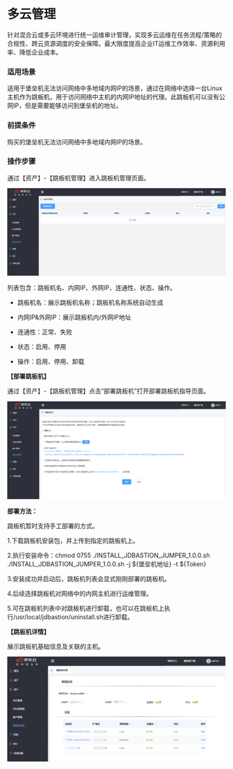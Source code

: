 # 多云管理

针对混合云或多云环境进行统一运维审计管理，实现多云运维在任务流程/策略的合规性、跨云资源调度的安全保障。最大限度提高企业IT运维工作效率、资源利用率、降低企业成本。

### 适用场景

适用于堡垒机无法访问网络中多地域内网IP的场景，通过在网络中选择一台Linux主机作为跳板机，用于访问网络中主机的内网IP地址的代理。此跳板机可以没有公网IP，但是需要能够访问到堡垒机的地址。

### 前提条件

购买的堡垒机无法访问网络中多地域内网IP的场景。

### 操作步骤

通过【资产】-【跳板机管理】进入跳板机管理页面。

![](/image/Bastion/springboard.png) 

列表包含：跳板机名、内网IP、外网IP、连通性、状态、操作。

- 跳板机名：展示跳板机名称；跳板机名称系统自动生成

- 内网IP&外网IP：展示跳板机内/外网IP地址

- 连通性：正常、失败

- 状态：启用、停用

- 操作：启用、停用、卸载

**【部署跳板机】**

通过【资产】-【跳板机管理】点击“部署跳板机”打开部署跳板机指导页面。

![](/image/Bastion/springboard1.png) 

**部署方法：**

跳板机暂时支持手工部署的方式。

1.下载跳板机安装包，并上传到指定的跳板机上。

2.执行安装命令：chmod 0755 ./INSTALL_JDBASTION_JUMPER_1.0.0.sh 
./INSTALL_JDBASTION_JUMPER_1.0.0.sh -j ${堡垒机地址} -t ${Token}

3.安装成功并启动后，跳板机列表会显式刚刚部署的跳板机。

4.后续选择跳板机对网络中的内网主机进行运维管理。

5.可在跳板机列表中对跳板机进行卸载，也可以在跳板机上执行/usr/local/jdbastion/uninstall.sh进行卸载。

**【跳板机详情】**

展示跳板机基础信息及关联的主机。


![](/image/Bastion/springboard2.png) 



